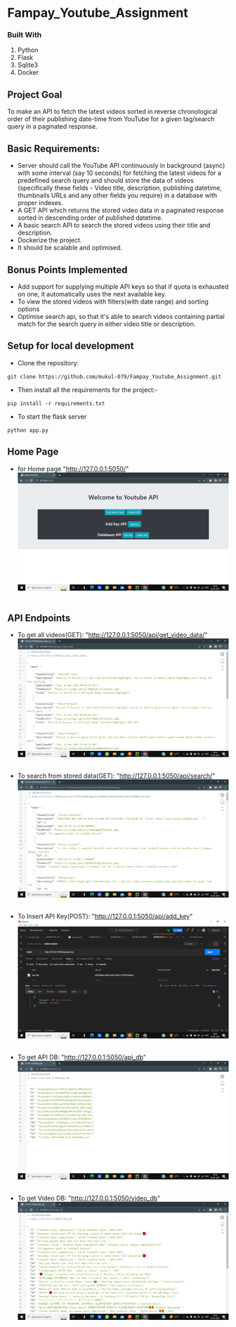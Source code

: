 
# Fampay_Youtube_Assignment


### Built With
1. Python
2. Flask
3. Sqlite3
4. Docker

## Project Goal

To make an API to fetch the latest videos sorted in reverse chronological order of their publishing date-time from YouTube for a given tag/search query in a paginated response.

## Basic Requirements:

- Server should call the YouTube API continuously in background (async) with some interval (say 10 seconds) for fetching the latest videos for a predefined search query and should store the data of videos (specifically these fields - Video title, description, publishing datetime, thumbnails URLs and any other fields you require) in a database with proper indexes.
- A GET API which returns the stored video data in a paginated response sorted in descending order of published datetime.
- A basic search API to search the stored videos using their title and description.
- Dockerize the project.
- It should be scalable and optimised.

## Bonus Points Implemented

- Add support for supplying multiple API keys so that if quota is exhausted on one, it automatically uses the next available key.
- To view the stored videos with filters(with date range) and sorting options
- Optimise search api, so that it's able to search videos containing partial match for the search query in either video title or description.


## Setup for local development
- Clone the repository:
```
git clone https://github.com/mukul-079/Fampay_Youtube_Assignment.git
```

- Then install all the requirements for the project:- 
```
pip install -r requirements.txt
```
- To start the flask server
```
python app.py
```


## Home Page
* for Home page "http://127.0.0.1:5050/"
$~$
![Home](https://raw.githubusercontent.com/mukul-079/Fampay_Youtube_Assignment/master/Screenshots/1.png)
$~$


## API Endpoints
* To get all videos(GET): "http://127.0.0.1:5050/api/get_video_data/"
$~$
![Get_Video_Data](https://raw.githubusercontent.com/mukul-079/Fampay_Youtube_Assignment/master/Screenshots/2.png)
$~$
   
    

* To search from stored data(GET): "http://127.0.0.1:5050/api/search/<topic>"
$~$
![Search_Stored_Query](https://raw.githubusercontent.com/mukul-079/Fampay_Youtube_Assignment/master/Screenshots/5.png)
$~$
    

* To Insert API Key(POST): "http://127.0.0.1:5050/api/add_key"
$~$
![Insert_ADD_key](https://raw.githubusercontent.com/mukul-079/Fampay_Youtube_Assignment/master/Screenshots/6.png)
$~$
    

* To get API DB: "http://127.0.0.1:5050/api_db"
$~$
![get API Key DB](https://raw.githubusercontent.com/mukul-079/Fampay_Youtube_Assignment/master/Screenshots/3.png)
$~$


* To get Video DB: "http://127.0.0.1:5050/video_db"
$~$
![To get Video DB](https://raw.githubusercontent.com/mukul-079/Fampay_Youtube_Assignment/master/Screenshots/4.png)
$~$







